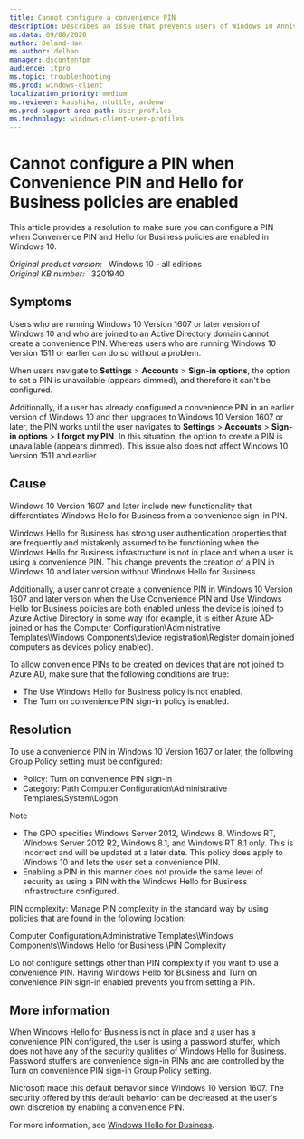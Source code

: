 ```yaml
---
title: Cannot configure a convenience PIN
description: Describes an issue that prevents users of Windows 10 Anniversary Update from setting a convenience PIN. This change involves Windows Hello for Business and the increased security that this feature offers. A resolution is provided.
ms.data: 09/08/2020
author: Deland-Han
ms.author: delhan
manager: dscontentpm
audience: itpro
ms.topic: troubleshooting
ms.prod: windows-client
localization_priority: medium
ms.reviewer: kaushika, ntuttle, ardenw
ms.prod-support-area-path: User profiles
ms.technology: windows-client-user-profiles
---
```

# Cannot configure a PIN when Convenience PIN and Hello for Business policies are enabled

This article provides a resolution to make sure you can configure a PIN when Convenience PIN and Hello for Business policies are enabled in Windows 10.

_Original product version:_ &nbsp; Windows 10 - all editions  
_Original KB number:_ &nbsp; 3201940

## Symptoms

Users who are running Windows 10 Version 1607 or later version of Windows 10 and who are joined to an Active Directory domain cannot create a convenience PIN. Whereas users who are running Windows 10 Version 1511 or earlier can do so without a problem.

When users navigate to **Settings** > **Accounts** > **Sign-in options**, the option to set a PIN is unavailable (appears dimmed), and therefore it can't be configured.

Additionally, if a user has already configured a convenience PIN in an earlier version of Windows 10 and then upgrades to Windows 10 Version 1607 or later, the PIN works until the user navigates to **Settings** > **Accounts** > **Sign-in options** > **I forgot my PIN**. In this situation, the option to create a PIN is unavailable (appears dimmed). This issue also does not affect Windows 10 Version 1511 and earlier.

## Cause

Windows 10 Version 1607 and later include new functionality that differentiates Windows Hello for Business from a convenience sign-in PIN.

Windows Hello for Business has strong user authentication properties that are frequently and mistakenly assumed to be functioning when the Windows Hello for Business infrastructure is not in place and when a user is using a convenience PIN. This change prevents the creation of a PIN in Windows 10 and later version without Windows Hello for Business.

Additionally, a user cannot create a convenience PIN in Windows 10 Version 1607 and later version when the Use Convenience PIN and Use Windows Hello for Business policies are both enabled unless the device is joined to Azure Active Directory in some way (for example, it is either Azure AD-joined or has the Computer Configuration\Administrative Templates\Windows Components\device registration\Register domain joined computers as devices policy enabled).

To allow convenience PINs to be created on devices that are not joined to Azure AD, make sure that the following conditions are true:

- The Use Windows Hello for Business policy is not enabled.
- The Turn on convenience PIN sign-in policy is enabled.

## Resolution

To use a convenience PIN in Windows 10 Version 1607 or later, the following Group Policy setting must be configured:

- Policy: Turn on convenience PIN sign-in
- Category: Path Computer Configuration\Administrative Templates\System\Logon

> [!NOTE]
>
> - The GPO specifies Windows Server 2012, Windows 8, Windows RT, Windows Server 2012 R2, Windows 8.1, and Windows RT 8.1 only. This is incorrect and will be updated at a later date. This policy does apply to Windows 10 and lets the user set a convenience PIN.
> - Enabling a PIN in this manner does not provide the same level of security as using a PIN with the Windows Hello for Business infrastructure configured.

PIN complexity: Manage PIN complexity in the standard way by using policies that are found in the following location:

Computer Configuration\Administrative Templates\Windows Components\Windows Hello for Business \PIN Complexity

Do not configure settings other than PIN complexity if you want to use a convenience PIN. Having Windows Hello for Business and Turn on convenience PIN sign-in enabled prevents you from setting a PIN.

## More information

When Windows Hello for Business is not in place and a user has a convenience PIN configured, the user is using a password stuffer, which does not have any of the security qualities of Windows Hello for Business. Password stuffers are convenience sign-in PINs and are controlled by the Turn on convenience PIN sign-in Group Policy setting.

Microsoft made this default behavior since Windows 10 Version 1607. The security offered by this default behavior can be decreased at the user's own discretion by enabling a convenience PIN.

For more information, see [Windows Hello for Business](/windows/security/identity-protection/hello-for-business/hello-identity-verification).
